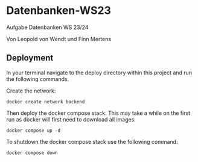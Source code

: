 # Datenbanken-WS23

Aufgabe Datenbanken WS 23/24

Von Leopold von Wendt und Finn Mertens

## Deployment

In your terminal navigate to the deploy directory within this project and run
the following commands.

Create the network:
```terminal
docker create network backend
```

Then deploy the docker compose stack. This may take a while on the first run as
docker will first need to download all images:
```terminal
docker compose up -d
```

To shutdown the docker compose stack use the following command:
```terminal
docker compose down
```